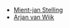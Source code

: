 * [Mient-jan Stelling](https://github.com/mientjan)
* [Arjan van Wijk](https://github.com/thanarie)
